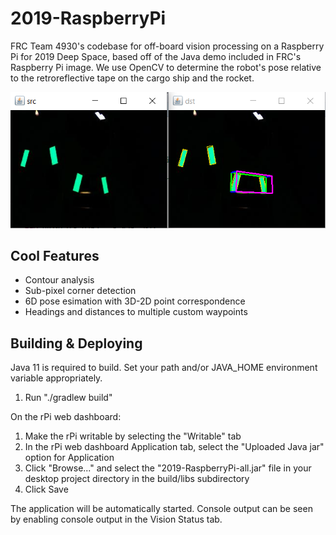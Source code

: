 # 2019-RaspberryPi
FRC Team 4930's codebase for off-board vision processing on a Raspberry Pi for 2019 Deep Space, based off of the Java demo included in FRC's Raspberry Pi image. We use OpenCV to determine the robot's pose relative to the retroreflective tape on the cargo ship and the rocket.

![vision demo](https://github.com/NicholsSchool/2019-RaspberryPi/blob/master/demo%20images/vision%20demo.png?raw=true)

## Cool Features
- Contour analysis
- Sub-pixel corner detection
- 6D pose esimation with 3D-2D point correspondence
- Headings and distances to multiple custom waypoints

## Building & Deploying
Java 11 is required to build.  Set your path and/or JAVA_HOME environment
variable appropriately.

1) Run "./gradlew build"

On the rPi web dashboard:

1) Make the rPi writable by selecting the "Writable" tab
2) In the rPi web dashboard Application tab, select the "Uploaded Java jar"
   option for Application
3) Click "Browse..." and select the "2019-RaspberryPi-all.jar" file in
   your desktop project directory in the build/libs subdirectory
4) Click Save

The application will be automatically started.  Console output can be seen by
enabling console output in the Vision Status tab.
